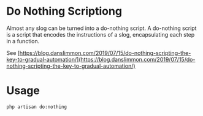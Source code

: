 # Do Nothing Scriptiong

Almost any slog can be turned into a do-nothing script.
A do-nothing script is a script that encodes the instructions of a slog, encapsulating each step in a function.

See [https://blog.danslimmon.com/2019/07/15/do-nothing-scripting-the-key-to-gradual-automation/](https://blog.danslimmon.com/2019/07/15/do-nothing-scripting-the-key-to-gradual-automation/)

# Usage

```bash
php artisan do:nothing
```

